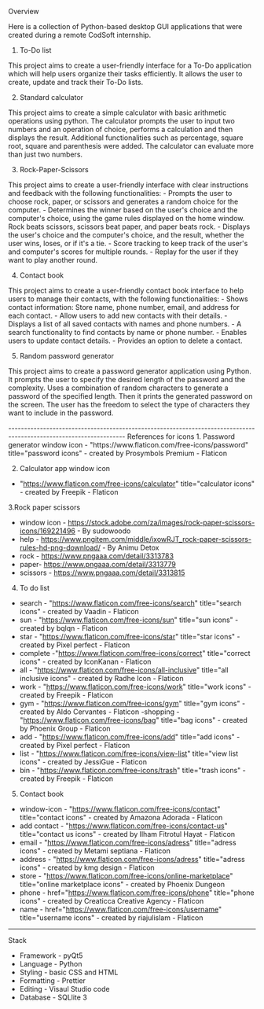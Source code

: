 Overview

Here is a collection of Python-based desktop GUI applications that were created during a remote CodSoft internship.

1. To-Do list
<p>This project aims to create a user-friendly interface for a To-Do application which
will help users organize their tasks efficiently. It allows the user to create, update
and track their To-Do lists.</p>

2. Standard calculator
<p>This project aims to create a simple calculator with basic arithmetic operations using python.
The calculator prompts the user to input two numbers and an operation of choice, performs a 
calculation and then displays the result. Additional functionalities such as percentage, square 
root, square and parenthesis were added. The calculator can evaluate more than just two numbers.</p>

3. Rock-Paper-Scissors
<p>This project aims to create a user-friendly interface with clear instructions and
feedback with the following functionalities:
- Prompts the user to choose rock, paper, or scissors and generates a random choice for the computer.
- Determines the winner based on the user's choice and the computer's choice, using the game rules displayed
on the home window. Rock beats scissors, scissors beat paper, and paper beats rock.
- Displays the user's choice and the computer's choice, and the result, whether 
the user wins, loses, or if it's a tie.
- Score tracking to keep track of the user's and computer's scores for
multiple rounds.
- Replay for the user if they want to play another round.
</p>

4. Contact book
<p>This project aims to create a user-friendly contact book interface to help users to manage their contacts, with
the following functionalities:
- Shows contact information: Store name, phone number, email, and address for each contact.
- Allow users to add new contacts with their details.
- Displays a list of all saved contacts with names and phone numbers.
- A search functionality to find contacts by name or phone number.
- Enables users to update contact details.
- Provides an option to delete a contact.
</p>

5. Random password generator
<p>This project aims to create a password generator application using Python. It prompts the user 
to specify the desired length of the password and the complexity. Uses a combination of random 
characters to generate a password of the specified length. Then it prints the generated password 
on the screen. The user has the freedom to select the type of characters they want to include
in the password.</p>
-------------------------------------------------------------------------------------------------------------------
References for icons
1. Password generator window icon
- "https://www.flaticon.com/free-icons/password" title="password icons" - created by Prosymbols Premium - Flaticon

2. Calculator app window icon
- "https://www.flaticon.com/free-icons/calculator" title="calculator icons" - created by Freepik - Flaticon

3.Rock paper scissors
- window icon - https://stock.adobe.com/za/images/rock-paper-scissors-icons/169221496 - By sudowoodo 
- help - https://www.pngitem.com/middle/ixowRJT_rock-paper-scissors-rules-hd-png-download/ - By Animu Detox 
- rock - https://www.pngaaa.com/detail/3313783
- paper- https://www.pngaaa.com/detail/3313779
- scissors - https://www.pngaaa.com/detail/3313815

4. To do list
- search - "https://www.flaticon.com/free-icons/search" title="search icons" - created by Vaadin - Flaticon
- sun - "https://www.flaticon.com/free-icons/sun" title="sun icons" - created by bqlqn - Flaticon
- star - "https://www.flaticon.com/free-icons/star" title="star icons" - created by Pixel perfect - Flaticon
- complete -"https://www.flaticon.com/free-icons/correct" title="correct icons" - created by IconKanan - Flaticon
- all - "https://www.flaticon.com/free-icons/all-inclusive" title="all inclusive icons" - created by Radhe Icon - Flaticon
- work - "https://www.flaticon.com/free-icons/work" title="work icons" - created by Freepik - Flaticon
- gym - "https://www.flaticon.com/free-icons/gym" title="gym icons" - created by Aldo Cervantes - Flaticon
-shopping - "https://www.flaticon.com/free-icons/bag" title="bag icons" - created by Phoenix Group - Flaticon
- add - "https://www.flaticon.com/free-icons/add" title="add icons" - created by Pixel perfect - Flaticon
- list - "https://www.flaticon.com/free-icons/view-list" title="view list icons" - created by JessiGue - Flaticon
- bin - "https://www.flaticon.com/free-icons/trash" title="trash icons" - created by Freepik - Flaticon

5. Contact book
- window-icon - "https://www.flaticon.com/free-icons/contact" title="contact icons" - created by Amazona Adorada - Flaticon
- add contact - "https://www.flaticon.com/free-icons/contact-us" title="contact us icons" - created by Ilham Fitrotul Hayat - Flaticon
- email - "https://www.flaticon.com/free-icons/adress" title="adress icons" - created by Metami septiana - Flaticon
- address - "https://www.flaticon.com/free-icons/adress" title="adress icons" - created by kmg design - Flaticon
- store - "https://www.flaticon.com/free-icons/online-marketplace" title="online marketplace icons" - created by Phoenix Dungeon 
- phone - href="https://www.flaticon.com/free-icons/phone" title="phone icons" - created by Creaticca Creative Agency - Flaticon
- name - href="https://www.flaticon.com/free-icons/username" title="username icons" - created by riajulislam - Flaticon
------------------------------------------------------------------------------------------------------------------------------------

Stack
- Framework - pyQt5
- Language - Python
- Styling - basic CSS and HTML
- Formatting - Prettier
- Editing - Visaul Studio code
- Database - SQLlite 3

